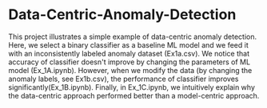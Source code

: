 # Data-Centric-Anomaly-Detection
This project illustrates a simple example of data-centric anomaly detection. Here, we select a binary classifier as a baseline ML model and we feed it with an inconsistently labeled anomaly dataset (Ex1a.csv). We notice that accuracy of classifier doesn't improve by changing the parameters of ML model (Ex_1A.ipynb). However, when we modify the data (by changing the anomaly labels, see Ex1b.csv), the performance of classifier improves significantly(Ex_1B.ipynb). Finally, in Ex_1C.ipynb, we intuitively explain why the data-centric approach performed better than a model-centric approach.
